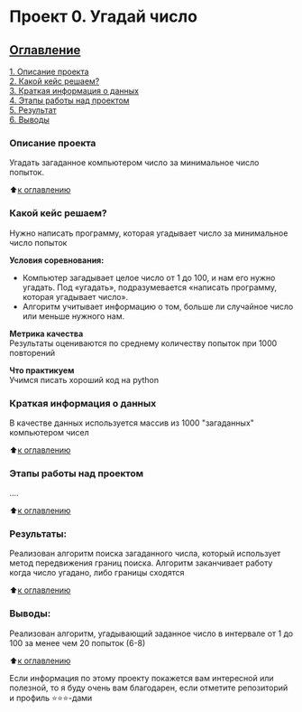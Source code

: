 # Проект 0. Угадай число

## [Оглавление](#title)
[1. Описание проекта](#desc)  
[2. Какой кейс решаем?](#case)  
[3. Краткая информация о данных](#info)  
[4. Этапы работы над проектом](#etaps)  
[5. Результат](#results)    
[6. Выводы](#concl) 

### <a name="desc"></a> Описание проекта    
Угадать загаданное компьютером число за минимальное число попыток.

:arrow_up:[к оглавлению](#title)


### <a name="case"></a> Какой кейс решаем?    
Нужно написать программу, которая угадывает число за минимальное число попыток

**Условия соревнования:**  
- Компьютер загадывает целое число от 1 до 100, и нам его нужно угадать. Под «угадать», подразумевается «написать программу, которая угадывает число».
- Алгоритм учитывает информацию о том, больше ли случайное число или меньше нужного нам.

**Метрика качества**     
Результаты оцениваются по среднему количеству попыток при 1000 повторений

**Что практикуем**     
Учимся писать хороший код на python


### <a name="info"></a> Краткая информация о данных
В качестве данных используется массив из 1000 "загаданных" компьютером чисел
  
:arrow_up:[к оглавлению](#title)


### <a name="etaps"></a> Этапы работы над проектом  
....

:arrow_up:[к оглавлению](#title)


### <a name="results"></a>  Результаты:  
Реализован алгоритм поиска загаданного числа, который использует метод передвижения границ поиска.
Алгоритм заканчивает работу когда число угадано, либо границы сходятся

:arrow_up:[к оглавлению](#title)


### <a name="concl"></a> Выводы:  
Реализован алгоритм, угадывающий заданное число в интервале от 1 до 100 за менее чем 20 попыток (6-8)

:arrow_up:[к оглавлению](#title)


Если информация по этому проекту покажется вам интересной или полезной, то я буду очень вам благодарен, если отметите репозиторий и профиль ⭐️⭐️⭐️-дами